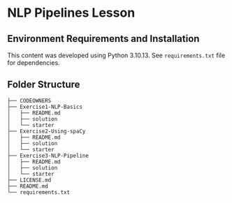 # NLP Pipelines Lesson

## Environment Requirements and Installation

This content was developed using Python 3.10.13. See `requirements.txt` file for dependencies.

## Folder Structure

```
├── CODEOWNERS
├── Exercise1-NLP-Basics
│   ├── README.md
│   ├── solution
│   └── starter
├── Exercise2-Using-spaCy
│   ├── README.md
│   ├── solution
│   └── starter
├── Exercise3-NLP-Pipeline
│   ├── README.md
│   ├── solution
│   └── starter
├── LICENSE.md
├── README.md
└── requirements.txt
```
